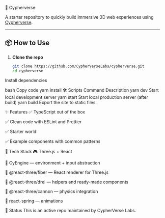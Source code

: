 🚀 Cypherverse

A starter repository to quickly build immersive 3D web experiences using [Cypherverse](https://github.com/CypherVerseLabs/cyengine).

---

## 📦 How to Use

1. **Clone the repo**
   ```bash
   git clone https://github.com/CypherVerseLabs/cypherverse.git
   cd cypherverse
Install dependencies

bash
Copy code
yarn install
🛠 Scripts
Command	Description
yarn dev	Start local development server
yarn start	Start local production server (after build)
yarn build	Export the site to static files

✨ Features
✅ TypeScript out of the box

✅ Clean code with ESLint and Prettier

✅ Starter world

✅ Example components with common patterns

🧱 Tech Stack
🎮 Three.js + React

🧠 CyEngine — environment + input abstraction

🧵 @react-three/fiber — React renderer for Three.js

🧰 @react-three/drei — helpers and ready-made components

🧱 @react-three/cannon — physics integration

🌿 react-spring — animations

🧪 Status
This is an active repo maintained by CypherVerse Labs.

